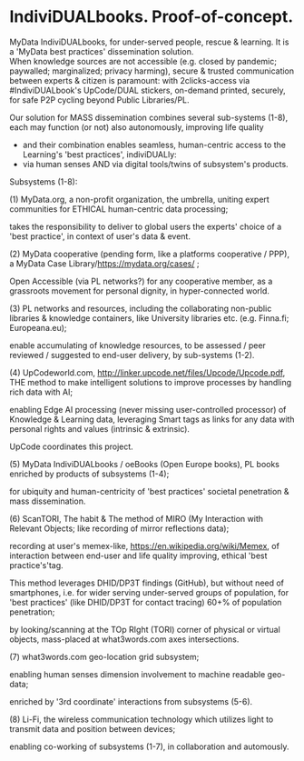 # IndiviDUALbooks. Proof-of-concept.
MyData IndiviDUALbooks, for under-served people, rescue &amp; learning. It is a 'MyData best practices' dissemination solution.  
When knowledge sources are not accessible (e.g. closed by pandemic; paywalled; marginalized; privacy harming), secure &amp; trusted communication between experts &amp; citizen is paramount: 
with 2clicks-access via #IndiviDUALbook's UpCode/DUAL stickers, on-demand printed, securely, for safe P2P cycling beyond Public Libraries/PL.

Our solution for MASS dissemination combines several sub-systems (1-8), each may function (or not) also autonomously, 
improving life quality
- and their combination enables seamless, human-centric access to the Learning's 'best practices', indiviDUALly: 
- via human senses AND via digital tools/twins of subsystem's products.

Subsystems (1-8):

(1) MyData.org, a non-profit organization, the umbrella, uniting expert communities for ETHICAL human-centric data processing;

takes the responsibility to deliver to global users the experts' choice of a 'best practice', in context of user's data & event.

(2) MyData cooperative (pending form, like a platforms cooperative / PPP), a MyData Case Library/https://mydata.org/cases/ ;

Open Accessible (via PL networks?) for any cooperative member, as a grassroots movement for personal dignity, in hyper-connected world.

(3) PL networks and resources, including the collaborating non-public libraries & knowledge containers, like University libraries etc. (e.g. Finna.fi; Europeana.eu);

enable accumulating of knowledge resources, to be assessed / peer reviewed / suggested to end-user delivery, by sub-systems (1-2).

(4) UpCodeworld.com, http://linker.upcode.net/files/Upcode/Upcode.pdf, THE method to make intelligent solutions to improve processes by handling rich data with AI;

enabling Edge AI processing (never missing user-controlled processor) of Knowledge & Learning data, 
leveraging Smart tags as links for any data with personal rights and values (intrinsic & extrinsic). 

UpCode coordinates this project.

(5) MyData IndiviDUALbooks / oeBooks (Open Europe books), PL books enriched by products of subsystems (1-4);

for ubiquity and human-centricity of 'best practices' societal penetration & mass dissemination.

(6) ScanTORI, The habit & The method of MIRO (My Interaction with Relevant Objects; like recording of mirror reflections data);

recording at user's memex-like, https://en.wikipedia.org/wiki/Memex, of interaction between end-user and life quality improving, ethical 'best practice's'tag. 

This method leverages DHID/DP3T findings (GitHub), but without need of smartphones, i.e. for wider serving under-served groups of population, for 'best practices' (like DHID/DP3T for contact tracing) 60+% of population penetration;

by looking/scanning at the TOp RIght (TORI) corner of physical or virtual objects, mass-placed at what3words.com axes intersections.

(7) what3words.com geo-location grid subsystem;

enabling human senses dimension involvement to machine readable geo-data;

enriched by '3rd coordinate' interactions from subsystems (5-6).

(8) Li-Fi, the wireless communication technology which utilizes light to transmit data and position between devices;

enabling co-working of subsystems (1-7), in collaboration and automously.
